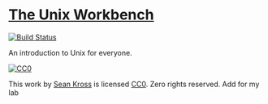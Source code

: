 # [The Unix Workbench](http://seankross.com/the-unix-workbench/)

[![Build Status](https://travis-ci.org/seankross/the-unix-workbench.svg?branch=master)](https://travis-ci.org/seankross/the-unix-workbench)

An introduction to Unix for everyone.

[![CC0](https://licensebuttons.net/p/zero/1.0/88x31.png)](https://creativecommons.org/publicdomain/zero/1.0/)

This work by [Sean Kross](http://seankross.com) is licensed
[CC0](https://creativecommons.org/publicdomain/zero/1.0/). Zero rights reserved.
Add for my lab
